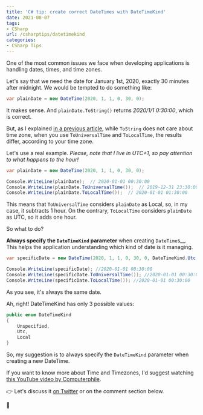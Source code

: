 ```yaml
---
title: 'C# tip: create correct DateTimes with DateTimeKind'
date: 2021-08-07
tags:
- CSharp
url: /csharptips/datetimekind
categories:
- CSharp Tips
---
```


One of the most common issues we face when developing applications is handling dates, times, and time zones.

Let's say that we need the date for January 1st, 2020, exactly 30 minutes after midnight. We would be tempted to do something like:

```cs
var plainDate = new DateTime(2020, 1, 1, 0, 30, 0);
```

It makes sense. And `plainDate.ToString()` returns _2020/1/1 0:30:00_, which is correct.

But, as I explained [in a previous article](./5-things-datetime-timezones-and-formatting "5 things about DateTime time zones and formatting | Code4IT"), while `ToString` does not care about time zone, when you use `ToUniversalTime` and `ToLocalTime`, the results differ, according to your time zone.

Let's use a real example. _Please, note that I live in UTC+1, so pay attention to what happens to the hour!_

```cs
var plainDate = new DateTime(2020, 1, 1, 0, 30, 0);

Console.WriteLine(plainDate);  // 2020-01-01 00:30:00
Console.WriteLine(plainDate.ToUniversalTime());  // 2019-12-31 23:30:00
Console.WriteLine(plainDate.ToLocalTime());  // 2020-01-01 01:30:00
```

This means that `ToUniversalTime` considers `plainDate` as Local, so, in my case, it subtracts 1 hour.
On the contrary, `ToLocalTime` considers `plainDate` as UTC, so it adds one hour.

So what to do?

**Always specify the `DateTimeKind` parameter** when creating `DateTime`s\_\_. This helps the application understanding which kind of date is it managing.

```cs
var specificDate = new DateTime(2020, 1, 1, 0, 30, 0, DateTimeKind.Utc);

Console.WriteLine(specificDate); //2020-01-01 00:30:00
Console.WriteLine(specificDate.ToUniversalTime()); //2020-01-01 00:30:00
Console.WriteLine(specificDate.ToLocalTime()); //2020-01-01 00:30:00
```

As you see, it's always the same date.

Ah, right! DateTimeKind has only 3 possible values:

```cs
public enum DateTimeKind
{
    Unspecified,
    Utc,
    Local
}
```

So, my suggestion is to always specify the `DateTimeKind` parameter when creating a new DateTime.

If you want to know more about Time and Timezones, I'd suggest watching [this YouTube video by Computerphile](https://www.youtube.com/watch?v=-5wpm-gesOY "The Problem with Time & Timezones - Computerphile").

👉 Let's discuss it [on Twitter](https://twitter.com/BelloneDavide/status/1338540757943119874 "Original tweet on Twitter") or on the comment section below.

🐧
